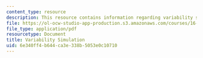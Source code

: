 ```yaml
---
content_type: resource
description: This resource contains information regarding variability simulation.
file: https://ol-ocw-studio-app-production.s3.amazonaws.com/courses/16-660j-introduction-to-lean-six-sigma-methods-january-iap-2012/6e340ff4b644ca3e338b5053e0c10710_MIT16_660JIAP12_3-2.pdf
file_type: application/pdf
resourcetype: Document
title: Variability Simulation
uid: 6e340ff4-b644-ca3e-338b-5053e0c10710
---
```

